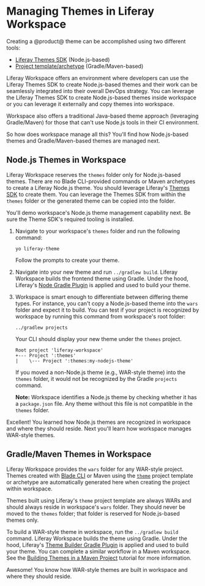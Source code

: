 # Managing Themes in Liferay Workspace

Creating a @product@ theme can be accomplished using two different tools:

- [Liferay Themes SDK](/develop/tutorials/-/knowledge_base/7-1/creating-themes)
  (Node.js-based)
- [Project template/archetype](/develop/reference/-/knowledge_base/7-1/theme-template)
  (Gradle/Maven-based)

Liferay Workspace offers an environment where developers can use the Liferay
Themes SDK to create Node.js-based themes and their work can be seamlessly
integrated into their overall DevOps strategy. You can leverage the Liferay
Themes SDK to create Node.js-based themes inside workspace or you can leverage
it externally and copy themes into workspace.

Workspace also offers a traditional Java-based theme approach (leveraging
Gradle/Maven) for those that can't use Node.js tools in their CI environment.

So how does workspace manage all this? You'll find how Node.js-based themes and
Gradle/Maven-based themes are managed next.

## Node.js Themes in Workspace

Liferay Workspace reserves the `themes` folder only for Node.js-based themes.
There are no Blade CLI-provided commands or Maven archetypes to create a Liferay
Node.js theme. You should leverage Liferay's
[Themes SDK](/develop/tutorials/-/knowledge_base/7-1/creating-themes) to
create them. You can leverage the Themes SDK from within the `themes` folder or
the generated theme can be copied into the folder.

You'll demo workspace's Node.js theme management capability next. Be sure the
Theme SDK's required tooling is installed.

1.  Navigate to your workspace's `themes` folder and run the following command:

        yo liferay-theme

    Follow the prompts to create your theme.

2.  Navigate into your new theme and run `../gradlew build`. Liferay Workspace
    builds the frontend theme using Gradle. Under the hood, Liferay's
    [Node Gradle Plugin](/develop/reference/-/knowledge_base/7-1/node-gradle-plugin)
    is applied and used to build your theme.

3.  Workspace is smart enough to differentiate between differing theme types.
    For instance, you can't copy a Node.js-based theme into the `wars` folder
    and expect it to build. You can test if your project is recognized by
    workspace by running this command from workspace's root folder:

        ../gradlew projects

    Your CLI should display your new theme under the `themes` project.

        Root project 'liferay-workspace'
        +--- Project ':themes'
        |    \--- Project ':themes:my-nodejs-theme'

    If you moved a non-Node.js theme (e.g., WAR-style theme) into the `themes`
    folder, it would not be recognized by the Gradle `projects` command.

    **Note:** Workspace identifies a Node.js theme by checking whether it has a
    `package.json` file. Any theme without this file is not compatible in the
    `themes` folder.

Excellent! You learned how Node.js themes are recognized in workspace and where
they should reside. Next you'll learn how workspace manages WAR-style themes.

## Gradle/Maven Themes in Workspace

Liferay Workspace provides the `wars` folder for any WAR-style project. Themes
created with [Blade CLI](/develop/tutorials/-/knowledge_base/7-1/blade-cli) or
Maven using the [`theme`](/develop/reference/-/knowledge_base/7-1/theme-template)
project template or archetype are automatically generated here when creating the
project within workspace.

Themes built using Liferay's `theme` project template are always WARs and should
always reside in workspace's `wars` folder. They should never be moved to the
`themes` folder; that folder is reserved for Node.js-based themes only.

To build a WAR-style theme in workspace, run the `../gradlew build` command.
Liferay Workspace builds the theme using Gradle. Under the hood, Liferay's
[Theme Builder Gradle Plugin](/develop/reference/-/knowledge_base/7-1/theme-builder-gradle-plugin)
is applied and used to build your theme. You can complete a similar workflow in
a Maven workspace. See the
[Building Themes in a Maven Project](/develop/tutorials/-/knowledge_base/7-1/building-themes-in-a-maven-project)
tutorial for more information.

Awesome! You know how WAR-style themes are built in workspace and where they
should reside.
